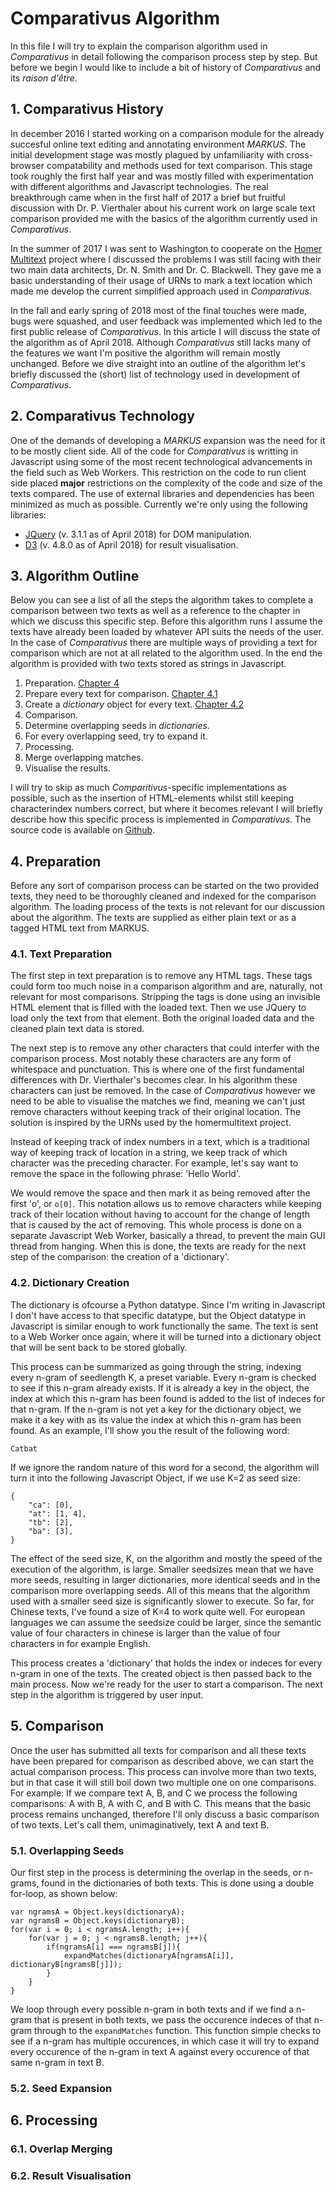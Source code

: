 # Comparativus Algorithm
In this file I will try to explain the comparison algorithm used in *Comparativus* in detail following the comparison process step by step. But before we begin I would like to include a bit of history of *Comparativus* and its *raison d'être*. 

## 1. Comparativus History
In december 2016 I started working on a comparison module for the already succesful online text editing and annotating environment *MARKUS*. The initial development stage was mostly plagued by unfamiliarity with cross-browser compatability and methods used for text comparison. This stage took roughly the first half year and was mostly filled with experimentation with different algorithms and Javascript technologies. The real breakthrough came when in the first half of 2017 a brief but fruitful discussion with Dr. P. Vierthaler about his current work on large scale text comparison provided me with the basics of the algorithm currently used in *Comparativus*. 

In the summer of 2017 I was sent to Washington to cooperate on the [Homer Multitext](http://www.homermultitext.org) project where I discussed the problems I was still facing with their two main data architects, Dr. N. Smith and Dr. C. Blackwell. They gave me a basic understanding of their usage of URNs to mark a text location which made me develop the current simplified approach used in *Comparativus*.

In the fall and early spring of 2018 most of the final touches were made, bugs were squashed, and user feedback was implemented which led to the first public release of *Comparativus*. In this article I will discuss the state of the algorithm as of April 2018. Although *Comparativus* still lacks many of the features we want I'm positive the algorithm will remain mostly unchanged. Before we dive straight into an outline of the algorithm let's briefly discussed the (short) list of technology used in development of *Comparativus*.

## 2. Comparativus Technology
One of the demands of developing a *MARKUS* expansion was the need for it to be mostly client side. All of the code for *Comparativus* is writting in Javascript using some of the most recent technological advancements in the field such as Web Workers. This restriction on the code to run client side placed **major** restrictions on the complexity of the code and size of the texts compared. The use of external libraries and dependencies has been minimized as much as possible. Currently we're only using the following libraries:
- [JQuery](https://jquery.com/) (v. 3.1.1 as of April 2018) for DOM manipulation.
- [D3](https://d3js.org/) (v. 4.8.0 as of April 2018) for result visualisation.

## 3. Algorithm Outline
Below you can see a list of all the steps the algorithm takes to complete a comparison between two texts as well as a reference to the chapter in which we discuss this specific step. Before this algorithm runs I assume the texts have already been loaded by whatever API suits the needs of the user. In the case of *Comparativus* there are multiple ways of providing a text for comparison which are not at all related to the algorithm used. In the end the algorithm is provided with two texts stored as strings in Javascript.

1. Preparation. [Chapter 4](#4-preparation)
 1. Prepare every text for comparison. [Chapter 4.1](#4-1-text-preparation)
 1. Create a *dictionary* object for every text. [Chapter 4.2](#4-2-dictionary-creation)
2. Comparison.
 1. Determine overlapping seeds in *dictionaries*.
 1. For every overlapping seed, try to expand it.
3. Processing.
 1. Merge overlapping matches.
 1. Visualise the results.

I will try to skip as much *Comparitivus*-specific implementations as possible, such as the insertion of HTML-elements whilst still keeping characterindex numbers correct, but where it becomes relevant I will briefly describe how this specific process is implemented in *Comparativus*. The source code is available on [Github](https://www.github.com/MGelein/comparativus).

## 4. Preparation
Before any sort of comparison process can be started on the two provided texts, they need to be thoroughly cleaned and indexed for the comparison algorithm. The loading process of the texts is not relevant for our discussion about the algorithm. The texts are supplied as either plain text or as a tagged HTML text from MARKUS.

### 4.1. Text Preparation
The first step in text preparation is to remove any HTML tags. These tags could form too much noise in a comparison algorithm and are, naturally, not relevant for most comparisons. Stripping the tags is done using an invisible HTML element that is filled with the loaded text. Then we use JQuery to load only the text from that element. Both the original loaded data and the cleaned plain text data is stored.

The next step is to remove any other characters that could interfer with the comparison process. Most notably these characters are any form of whitespace and punctuation. This is where one of the first fundamental differences with Dr. Vierthaler's becomes clear. In his algorithm these characters can just be removed. In the case of *Comparativus* however we need to be able to visualise the matches we find, meaning we can't just remove characters without keeping track of their original location. The solution is inspired by the URNs used by the homermultitext project. 

Instead of keeping track of index numbers in a text, which is a traditional way of keeping track of location in a string, we keep track of which character was the preceding character. For example, let's say want to remove the space in the following phrase: 'Hello World'.

We would remove the space and then mark it as being removed after the first 'o', or `o[0]`. This notation allows us to remove characters while keeping track of their location without having to account for the change of length that is caused by the act of removing. This whole process is done on a separate Javascript Web Worker, basically a thread, to prevent the main GUI thread from hanging. When this is done, the texts are ready for the next step of the comparison: the creation of a 'dictionary'. 

### 4.2. Dictionary Creation
The dictionary is ofcourse a Python datatype. Since I'm writing in Javascript I don't have access to that specific datatype, but the Object datatype in Javascript is similar enough to work functionally the same. The text is sent to a Web Worker once again, where it will be turned into a dictionary object that will be sent back to be stored globally. 

This process can be summarized as going through the string, indexing every n-gram of seedlength K, a preset variable. Every n-gram is checked to see if this n-gram already exists. If it is already a key in the object, the index at which this n-gram has been found is added to the list of indeces for that n-gram. If the n-gram is not yet a key for the dictionary object, we make it a key with as its value the index at which this n-gram has been found. As an example, I'll show you the result of the following word:
```
Catbat
```
If we ignore the random nature of this word for a second, the algorithm will turn it into the following Javascript Object, if we use K=2 as seed size:
```
{
    "ca": [0],
    "at": [1, 4],
    "tb": [2],
    "ba": [3],
}
```
The effect of the seed size, K, on the algorithm and mostly the speed of the execution of the algorithm, is large. Smaller seedsizes mean that we have more seeds, resulting in larger dictionaries, more identical seeds and in the comparison more overlapping seeds. All of this means that the algorithm used with a smaller seed size is significantly slower to execute. So far, for Chinese texts, I've found a size of K=4 to work quite well. For european languages we can assume the seedsize could be larger, since the semantic value of four characters in chinese is larger than the value of four characters in for example English.

This process creates a 'dictionary' that holds the index or indeces for every n-gram in one of the texts. The created object is then passed back to the main process. Now we're ready for the user to start a comparison. The next step in the algorithm is triggered by user input.

## 5. Comparison
Once the user has submitted all texts for comparison and all these texts have been prepared for comparison as described above, we can start the actual comparison process. This process can involve more than two texts, but in that case it will still boil down two multiple one on one comparisons. For example: If we compare text A, B, and C we process the following comparisons: A with B, A with C, and B with C. This means that the basic process remains unchanged, therefore I'll only discuss a basic comparison of two texts. Let's call them, unimaginatively, text A and text B.

### 5.1. Overlapping Seeds
Our first step in the process is determining the overlap in the seeds, or n-grams, found in the dictionaries of both texts. This is done using a double for-loop, as shown below:
```
var ngramsA = Object.keys(dictionaryA);
var ngramsB = Object.keys(dictionaryB);
for(var i = 0; i < ngramsA.length; i++){
    for(var j = 0; j < ngramsB.length; j++){
        if(ngramsA[i] === ngramsB[j]){
            expandMatches(dictionaryA[ngramsA[i]], dictionaryB[ngramsB[j]]);
        }
    }
}
```
We loop through every possible n-gram in both texts and if we find a n-gram that is present in both texts, we pass the occurence indeces of that n-gram through to the `expandMatches` function. This function simple checks to see if a n-gram has multiple occurences, in which case it will try to expand every occurence of the n-gram in text A against every occurence of that same n-gram in text B.

### 5.2. Seed Expansion
## 6. Processing
### 6.1. Overlap Merging
### 6.2. Result Visualisation